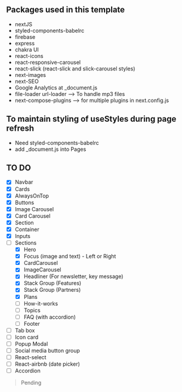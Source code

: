 ## Packages used in this template

- nextJS
- styled-components-babelrc
- firebase
- express
- chakra UI
- react-icons
- react-responsive-carousel
- react-slick (react-slick and slick-carousel styles)
- next-images
- next-SEO
- Google Analytics at \_document.js
- file-loader url-loader --> To handle mp3 files
- next-compose-plugins --> for multiple plugins in next.config.js

## To maintain styling of useStyles during page refresh

- Need styled-components-babelrc
- add \_document.js into Pages

## TO DO

- [x] Navbar
- [x] Cards
- [x] AlwaysOnTop
- [x] Buttons
- [x] Image Carousel
- [x] Card Carousel
- [x] Section
- [x] Container
- [x] Inputs
- [ ] Sections
  - [x] Hero
  - [x] Focus (image and text) - Left or Right
  - [x] CardCarousel
  - [x] ImageCarousel
  - [x] Headliner (For newsletter, key message)
  - [x] Stack Group (Features)
  - [x] Stack Group (Partners)
  - [x] Plans
  - [ ] How-it-works
  - [ ] Topics
  - [ ] FAQ (with accordion)
  - [ ] Footer
- [ ] Tab box
- [ ] Icon card
- [ ] Popup Modal
- [ ] Social media button group
- [ ] React-select
- [ ] React-airbnb (date picker)
- [ ] Accordion

> Pending
